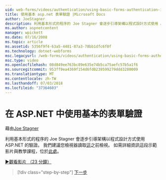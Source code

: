 ```yaml
---
uid: web-forms/videos/authentication/using-basic-forms-authentication-in-aspnet
title: 使用基本 asp.net 表單驗證 |Microsoft Docs
author: JoeStagner
description: 利用基本形式的程序的 Joe Stagner 會逐步引導架構以程式設計方式使用 ASP.NET 的驗證。 建議，檢視器會讀取這個，才能...
ms.author: aspnetcontent
manager: wpickett
ms.date: 07/16/2008
ms.topic: article
ms.assetid: 5356f9f4-63a5-4481-87a3-78bb1dfc6f0f
ms.technology: dotnet-webforms
msc.legacyurl: /web-forms/videos/authentication/using-basic-forms-authentication-in-aspnet
msc.type: video
ms.openlocfilehash: 08d849ee763bc89e635e74b5ca75aefc57b5a1f6
ms.sourcegitcommit: 953ff9ea4369f154d6fd0239599279ddd3280009
ms.translationtype: MT
ms.contentlocale: zh-TW
ms.lasthandoff: 07/03/2018
ms.locfileid: "37364603"
---
```

<a name="using-basic-forms-authentication-in-aspnet"></a>在 ASP.NET 中使用基本的表單驗證
====================
藉由[Joe Stagner](https://github.com/JoeStagner)

利用基本形式的程序的 Joe Stagner 會逐步引導架構以程式設計方式使用 ASP.NET 的驗證。 我們建議您檢視器讀取[這](../../overview/older-versions-security/introduction/security-basics-and-asp-net-support-vb.md)之前檢視。 如需詳細資訊這段示範影片與教學課程，位於[此處](../../overview/older-versions-security/introduction/an-overview-of-forms-authentication-vb.md)。

[&#9654;觀看影片 （23 分鐘）](https://channel9.msdn.com/Blogs/ASP-NET-Site-Videos/using-basic-forms-authentication-in-aspnet)

> [!div class="step-by-step"]
> [下一步](how-to-change-the-forms-authentication-properties.md)

